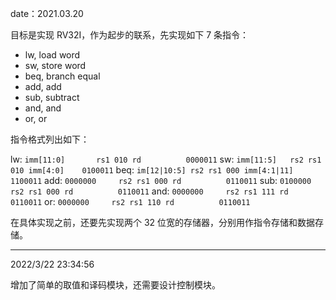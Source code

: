 date：2021.03.20

目标是实现 RV32I，作为起步的联系，先实现如下 7 条指令：

+ lw,  load word
+ sw,  store word
+ beq, branch equal
+ add, add
+ sub, subtract
+ and, and
+ or,  or

指令格式列出如下：

lw:  `imm[11:0]       rs1 010 rd          0000011`
sw:  `imm[11:5]   rs2 rs1 010 imm[4:0]    0100011`
beq: `im[12|10:5] rs2 rs1 000 imm[4:1|11] 1100011`
add: `0000000     rs2 rs1 000 rd          0110011`
sub: `0100000     rs2 rs1 000 rd          0110011`
and: `0000000     rs2 rs1 111 rd          0110011`
or:  `0000000     rs2 rs1 110 rd          0110011`

在具体实现之前，还要先实现两个 32 位宽的存储器，分别用作指令存储和数据存储。

---

2022/3/22 23:34:56

增加了简单的取值和译码模块，还需要设计控制模块。

